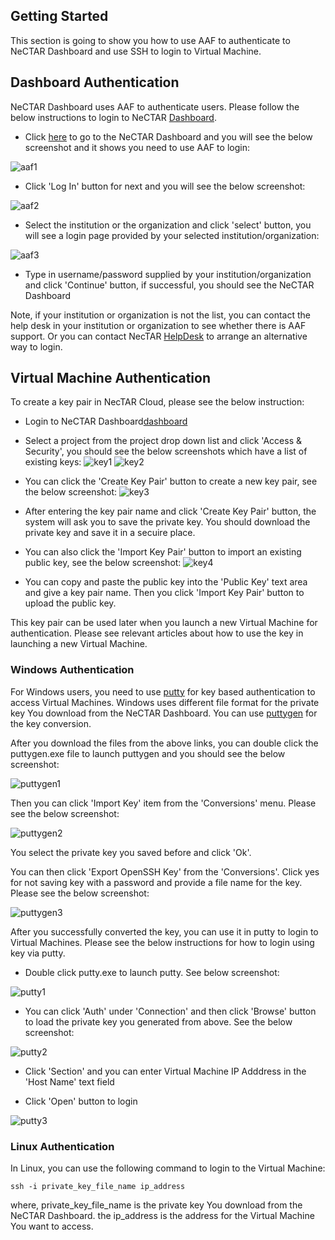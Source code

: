 ## Getting Started

This section is going to show you how to use AAF to authenticate to NeCTAR
Dashboard and use SSH to login to Virtual Machine.

## Dashboard Authentication

NeCTAR Dashboard uses AAF to authenticate users. Please follow the below
instructions to login to NeCTAR [Dashboard][dashboard].

- Click [here][dashboard] to go to the NeCTAR Dashboard and you will see the
below screenshot and it shows you need to use AAF to login:

![`aaf1`](images/aaf1.png)

- Click 'Log In' button for next and you will see the below screenshot:

![`aaf2`](images/aaf2.png)

- Select the institution or the organization and click 'select' button, you will
see a login page provided by your selected institution/organization:

![`aaf3`](images/aaf3.png)

- Type in username/password supplied by your institution/organization and click
 'Continue' button, if successful, you should see the NeCTAR Dashboard

Note, if your institution or organization is not the list, you can contact the
help desk in your institution or organization to see whether there is AAF support.
Or you can contact NecTAR [HelpDesk][helpdesk] to arrange an alternative way to
login.


## Virtual Machine Authentication

To create a key pair in NecTAR Cloud, please see the below instruction:

- Login to NeCTAR Dashboard[dashboard]

- Select a project from the project drop down list and click 'Access & Security',
 you should see the below screenshots which have a list of existing keys:
![`key1`](images/key1.png)
![`key2`](images/key2.png)

- You can click the 'Create Key Pair' button to create a new key pair, see the
 below screenshot:
![`key3`](images/key3.png)

- After entering the key pair name and click 'Create Key Pair' button, the system
 will ask you to save the private key. You should download the private key and
 save it in a secuire place.
 
- You can also click the 'Import Key Pair' button to import an existing public
 key, see the below screenshot:
![`key4`](images/key4.png)  

- You can copy and paste the public key into the 'Public Key' text area and give
a key pair name. Then you click 'Import Key Pair' button to upload the public key.

This key pair can be used later when you launch a new Virtual Machine for
authentication. Please see relevant articles about how to use the key in launching
a new Virtual Machine.  

### Windows Authentication

For Windows users, you need to use [putty][putty] for key based authentication
to access Virtual Machines. Windows uses different file format for the private
key You download from the NeCTAR Dashboard. You can use [puttygen][putty] for
the key conversion.

After you download the files from the above links, you can double click the
puttygen.exe file to launch puttygen and you should see the below screenshot:

![`puttygen1`](images/puttygen1.png) 


Then you can click 'Import Key' item from the 'Conversions' menu. Please see the
below screenshot:

![`puttygen2`](images/puttygen2.png) 

You select the private key you saved before and click 'Ok'.

You can then click 'Export OpenSSH Key' from the 'Conversions'. Click yes for not
saving key with a password and provide a file name for the key. Please see the
below screenshot:

![`puttygen3`](images/puttygen3.png)

After you successfully converted the key, you can use it in putty to login to
Virtual Machines. Please see the below instructions for how to login using key
via putty.

- Double click putty.exe to launch putty. See below screenshot:

![`putty1`](images/putty1.png)

- You can click 'Auth' under 'Connection' and then click 'Browse' button to load
 the private key you generated from above. See the below screenshot: 

![`putty2`](images/putty2.png)

- Click 'Section' and you can enter Virtual Machine IP Adddress in the 'Host Name'
 text field
 
- Click 'Open' button to login

![`putty3`](images/putty3.png)

### Linux Authentication

In Linux, you can use the following command to login to the Virtual Machine:

```
ssh -i private_key_file_name ip_address

``` 

where, private_key_file_name is the private key You download from the NeCTAR
Dashboard. the ip_address is the address for the Virtual Machine You want to
access.

[dashboard]: https://dashboard.rc.nectar.org.au/
[helpdesk]: https://support.nectar.org.au/support/home
[putty]: http://www.chiark.greenend.org.uk/~sgtatham/putty/download.html